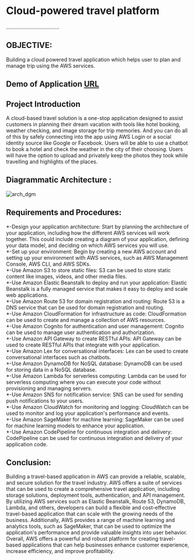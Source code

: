 # Cloud-powered travel platform
....................................

## OBJECTIVE:
Building a cloud powered travel application which helps user to plan and manage trip using the AWS services.

## Demo of Application [URL](https://travelocloud.com/)

## Project Introduction

A cloud-based travel solution is a one-stop application designed to assist customers in planning their dream vacation with tools like hotel booking, weather checking, and image storage for trip memories. And you can do all of this by safely connecting into the app using AWS Login or a social identity source like Google or Facebook. Users will be able to use a chatbot to book a hotel and check the weather in the city of their choosing. Users will have the option to upload and privately keep the photos they took while travelling and highlights of the places.


## Diagrammatic Architecture :

![arch_dgm](https://user-images.githubusercontent.com/27188674/143171709-b5908d34-5807-4cd7-ae68-62a6c4a51728.jpg)


## Requirements and Procedures:

*-Design your application architecture: Start by planning the architecture of your application, including how the different AWS services will work together. This could include creating a diagram of your application, defining your data model, and deciding on which AWS services you will use.<br />
*-Set up your environment: Begin by creating a new AWS account and setting up your environment with AWS services, such as AWS Management Console, AWS CLI, and AWS SDKs.<br />
*-Use Amazon S3 to store static files: S3 can be used to store static content like images, videos, and other media files.<br />
*-Use Amazon Elastic Beanstalk to deploy and run your application: Elastic Beanstalk is a fully managed service that makes it easy to deploy and scale web applications.<br />
*-Use Amazon Route 53 for domain registration and routing: Route 53 is a DNS service that can be used for domain registration and routing.<br />
*-Use Amazon CloudFormation for infrastructure as code: CloudFormation can be used to create and manage a collection of AWS resources.<br />
*-Use Amazon Cognito for authentication and user management: Cognito can be used to manage user authentication and authorization.<br />
*-Use Amazon API Gateway to create RESTful APIs: API Gateway can be used to create RESTful APIs that integrate with your application.<br />
*-Use Amazon Lex for conversational interfaces: Lex can be used to create conversational interfaces such as chatbots.<br />
*-Use Amazon DynamoDB for NoSQL database: DynamoDB can be used for storing data in a NoSQL database.<br />
*-Use Amazon Lambda for serverless computing: Lambda can be used for serverless computing where you can execute your code without provisioning and managing servers.<br />
*-Use Amazon SNS for notification service: SNS can be used for sending push notifications to your users.<br />
*-Use Amazon CloudWatch for monitoring and logging: CloudWatch can be used to monitor and log your application's performance and events.<br />
*-Use Amazon SageMaker for machine learning: SageMaker can be used for machine learning models to enhance your application.<br />
*-Use Amazon CodePipeline for continuous integration and delivery: CodePipeline can be used for continuous integration and delivery of your application code.<br />

## Conclusion:
Building a travel-based application in AWS can provide a reliable, scalable, and secure solution for the travel industry. AWS offers a suite of services that can be used to create a comprehensive travel application, including storage solutions, deployment tools, authentication, and API management.
By utilizing AWS services such as Elastic Beanstalk, Route 53, DynamoDB, Lambda, and others, developers can build a flexible and cost-effective travel-based application that can scale with the growing needs of the business. Additionally, AWS provides a range of machine learning and analytics tools, such as SageMaker, that can be used to optimize the application's performance and provide valuable insights into user behavior.
Overall, AWS offers a powerful and robust platform for creating travel-based applications that can help businesses enhance customer experience, increase efficiency, and improve profitability.





